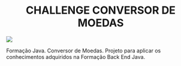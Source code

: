 <h1 align="center"> CHALLENGE CONVERSOR DE MOEDAS </h1>
<img src="C:\Users\drigo\Downloads\engrenagem.jpg" align="center">
 
 
 
 Formação Java. Conversor de Moedas. Projeto para aplicar os conhecimentos adquiridos na Formação Back End Java.
